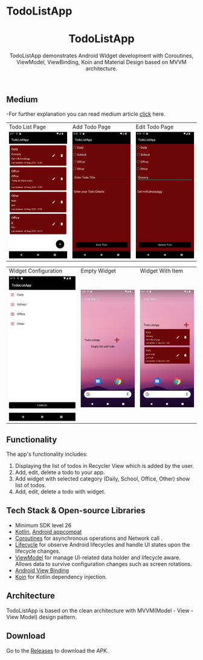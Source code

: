 # TodoListApp
<h1 align="center">TodoListApp</h1>

<p align="center">  
 TodoListApp demonstrates Android Widget development with Coroutines, ViewModel, ViewBinding, Koin and Material Design based on MVVM architecture.</p>
</br>

## Medium
-For further explanation you can read medium article [click](https://medium.com/@esracangungor/this-article-covers-a-complete-tutorial-about-how-to-make-an-application-with-android-widgets-a34cb00a1093) here.

<table>
  <tr>
    <td>Todo List Page</td>
     <td>Add Todo Page</td>
     <td>Edit Todo Page</td>
  </tr>
  <tr>
    <td><img src="/previews/todolist.png" ></td>
    <td><img src="/previews/addtodoscreen.png" ></td>
    <td><img src="/previews/edittodoscreen.png" ></td> 
  </tr>
  </table>
<table>

  <tr>
      <td>Widget Configuration</td>
     <td>Empty Widget </td>
     <td>Widget With Item</td>
  </tr>
 
  <tr>
    <td><img src="/previews/widgetconfiguration.png" ></td>
    <td><img src="/previews/emptywidget.png" ></td>
    <td><img src="/previews/widgetwithitem.png" ></td>
  </tr>
 </table>
 
## Functionality
The app's functionality includes:
1. Displaying the list of todos in Recycler View which is added by the user. 
2. Add, edit, delete a todo to your app. 
3. Add widget with selected category (Daily, School, Office, Other) show list of todos.
4. Add, edit, delete a todo with widget.

## Tech Stack & Open-source Libraries
- Minimum SDK level 26
- [Kotlin](https://kotlinlang.org/), [Android appcompat](https://developer.android.com/jetpack/androidx/releases/appcompat)
- [Coroutines](https://github.com/Kotlin/kotlinx.coroutines) for asynchronous operations and Network call .
- [Lifecycle](https://developer.android.com/jetpack/androidx/releases/lifecycle) for observe Android lifecycles and handle UI states upon the lifecycle changes.
- [ViewModel](https://developer.android.com/topic/libraries/architecture/viewmodel) for manage UI-related data holder and lifecycle aware. Allows data to survive configuration changes such as screen rotations.
- [Android View Binding](https://developer.android.com/topic/libraries/view-binding)
- [Koin](https://insert-koin.io/) for Kotlin dependency injection.

## Architecture
TodoListApp is based on the clean architecture with MVVM(Model - View - View Model) design pattern.

## Download
Go to the [Releases](https://github.com/EsracanGungor/TodoListApp/releases) to download the APK.
